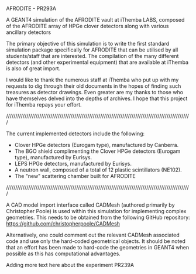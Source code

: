 AFRODITE - PR293A

A GEANT4 simulation of the AFRODITE vault at iThemba LABS, composed of the AFRODITE array of HPGe clover detectors along with various ancillary detectors

The primary objective of this simulation is to write the first standard simulation package specifically for AFRODITE that can be utilised by all students/staff that are interested. The compilation of the many different detectors (and other experimental equipment) that are available at iThemba is also of great import.

I would like to thank the numerous staff at iThemba who put up with my requests to dig through their old documents in the hopes of finding such treasures as detector drawings. Even greater are my thanks to those who have themselves delved into the depths of archives. I hope that this project for iThemba repays your effort.

////////////////////////////////////////////////////////////////////////////////////////////////////

The current implemented detectors include the following:

- Clover HPGe detectors (Eurogam type), manufactured by Canberra.
- The BGO shield complimenting the Clover HPGe detectors (Eurogam type), manufactured by Eurisys.
- LEPS HPGe detectors, manufactured by Eurisys.
- A neutron wall, composed of a total of 12 plastic scintillators (NE102).
- The "new" scattering chamber built for AFRODITE

////////////////////////////////////////////////////////////////////////////////////////////////////

A CAD model import interface called CADMesh (authored primarily by Christopher Poole) is used within this simulation for implementing complex geometries. This needs to be obtained from the following GitHub repository: https://github.com/christopherpoole/CADMesh

Alternatively, one could comment out the relevant CADMesh associated code and use only the hard-coded geometrical objects. It should be noted that an effort has been made to hard-code the geometries in GEANT4 when possible as this has computational advantages.

Adding more text here about the experiment PR239A
